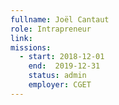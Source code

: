 ```yaml
---
fullname: Joël Cantaut
role: Intrapreneur
link:
missions:
  - start: 2018-12-01
    end:  2019-12-31
    status: admin
    employer: CGET
---
```

